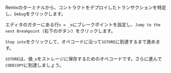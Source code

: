 Remixのターミナルから、コントラクトをデプロイしたトランザクションを特定し、`Debug`をクリックします。

エディタのガターにある行` s = _o `にブレークポイントを設定し、`Jump to the next Breakpoint`（右下のボタン）をクリックします。

`Step into`をクリックして、オペコードに沿って`SSTORE`に到達するまで進めます。

`SSTORE`は、値`_o`をストレージに保存するためのオペコードです。さらに進んで`CODECOPY`に到達しましょう。

